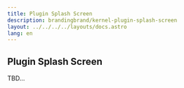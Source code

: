 ```yaml
---
title: Plugin Splash Screen
description: brandingbrand/kernel-plugin-splash-screen
layout: ../../../../layouts/docs.astro
lang: en
---
```


## Plugin Splash Screen

TBD...
